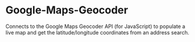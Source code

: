 # Google-Maps-Geocoder
Connects to the Google Maps Geocoder API (for JavaScript) to populate a live map and get the latitude/longitude coordinates from an address search.
